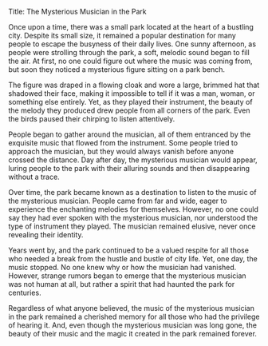 Title: The Mysterious Musician in the Park

Once upon a time, there was a small park located at the heart of a bustling city. Despite its small size, it remained a popular destination for many people to escape the busyness of their daily lives. One sunny afternoon, as people were strolling through the park, a soft, melodic sound began to fill the air. At first, no one could figure out where the music was coming from, but soon they noticed a mysterious figure sitting on a park bench.

The figure was draped in a flowing cloak and wore a large, brimmed hat that shadowed their face, making it impossible to tell if it was a man, woman, or something else entirely. Yet, as they played their instrument, the beauty of the melody they produced drew people from all corners of the park. Even the birds paused their chirping to listen attentively.

People began to gather around the musician, all of them entranced by the exquisite music that flowed from the instrument. Some people tried to approach the musician, but they would always vanish before anyone crossed the distance. Day after day, the mysterious musician would appear, luring people to the park with their alluring sounds and then disappearing without a trace.

Over time, the park became known as a destination to listen to the music of the mysterious musician. People came from far and wide, eager to experience the enchanting melodies for themselves. However, no one could say they had ever spoken with the mysterious musician, nor understood the type of instrument they played. The musician remained elusive, never once revealing their identity.

Years went by, and the park continued to be a valued respite for all those who needed a break from the hustle and bustle of city life. Yet, one day, the music stopped. No one knew why or how the musician had vanished. However, strange rumors began to emerge that the mysterious musician was not human at all, but rather a spirit that had haunted the park for centuries.

Regardless of what anyone believed, the music of the mysterious musician in the park remained a cherished memory for all those who had the privilege of hearing it. And, even though the mysterious musician was long gone, the beauty of their music and the magic it created in the park remained forever.